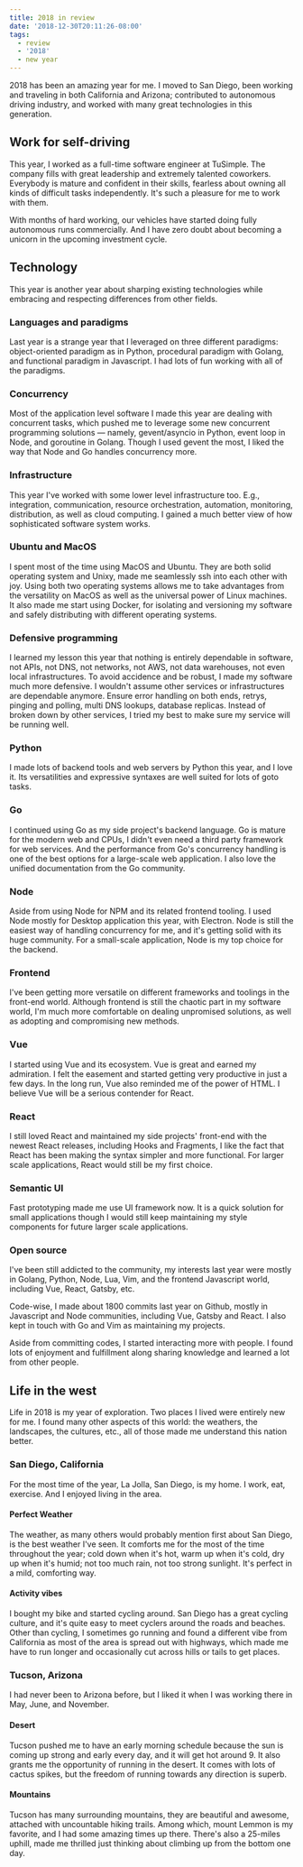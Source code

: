 ```yaml
---
title: 2018 in review
date: '2018-12-30T20:11:26-08:00'
tags:
  - review
  - '2018'
  - new year
---
```

 2018 has been an amazing year for me. I moved to San Diego, been working and traveling in both California and Arizona; contributed to autonomous driving industry, and worked with many great technologies in this generation.

  ## Work for self-driving
 This year, I worked as a full-time software engineer at TuSimple. The company fills with great leadership and extremely talented coworkers. Everybody is mature and confident in their skills, fearless about owning all kinds of difficult tasks independently. It's such a pleasure for me to work with them.

 With months of hard working, our vehicles have started doing fully autonomous runs commercially. And I have zero doubt about becoming a unicorn in the upcoming investment
 cycle.
 
  ## Technology
 This year is another year about sharping existing technologies while embracing and respecting differences from other fields. 
 
  
  ### Languages and paradigms
 Last year is a strange year that I leveraged on three different paradigms: object-oriented paradigm as in Python, procedural paradigm with Golang, and functional paradigm in Javascript. I had lots of fun working with all of the paradigms.
 
  ### Concurrency 
 Most of the application level software I made this year are dealing with concurrent tasks, which pushed me to leverage some new concurrent programming solutions — namely, gevent/asyncio in Python, event loop in Node, and goroutine in Golang. Though I used gevent the most, I liked the way that Node and Go handles concurrency more.
 
  ### Infrastructure
 This year I've worked with some lower level infrastructure too. E.g., integration, communication, resource orchestration, automation, monitoring, distribution, as well as cloud computing. I gained a much better view of how sophisticated software system works.
 
  ### Ubuntu and MacOS
 I spent most of the time using MacOS and Ubuntu. They are both solid operating system and Unixy, made me seamlessly ssh into each other with joy. Using both two operating systems allows me to take advantages from the versatility on MacOS as well as the universal power of Linux machines. It also made me start using Docker, for isolating and versioning my software and safely distributing with different operating systems.
 
  ### Defensive programming
 I learned my lesson this year that nothing is entirely dependable in software, not APIs, not DNS, not networks, not AWS, not data warehouses, not even local infrastructures. To avoid accidence and be robust, I made my software much more defensive. I wouldn't assume other services or infrastructures are dependable anymore. Ensure error handling on both ends, retrys, pinging and polling, multi DNS lookups, database replicas. Instead of broken down by other services, I tried my best to make sure my service will be running well.
 
  
  ### Python
 I made lots of backend tools and web servers by Python this year, and I love it. Its versatilities and expressive syntaxes are well suited for lots of goto tasks. 
 
  ### Go
 I continued using Go as my side project's backend language. Go is mature for the modern web and CPUs, I didn't even need a third party framework for web services. And the performance from Go's concurrency handling is one of the best options for a large-scale web application. I also love the unified documentation from the Go community.
 
  ### Node
 Aside from using Node for NPM and its related frontend tooling. I used Node mostly for Desktop application this year, with Electron. Node is still the easiest way of handling concurrency for me, and it's getting solid with its huge community. For a small-scale application, Node is my top choice for the backend.
 
  ### Frontend
 I've been getting more versatile on different frameworks and toolings in the front-end world. Although frontend is still the chaotic part in my software world, I'm much more comfortable on dealing unpromised solutions, as well as adopting and compromising new methods.
 
  ### Vue
 I started using Vue and its ecosystem. Vue is great and earned my admiration. I felt the easement and started getting very productive in just a few days. In the long run, Vue also reminded me of the power of HTML. I believe Vue will be a serious contender for React.
 
  ### React
 I still loved React and maintained my side projects' front-end with the newest React releases, including Hooks and Fragments, I like the fact that React has been making the syntax simpler and more functional. For larger scale applications, React would still be my first choice.
 
  ### Semantic UI
 Fast prototyping made me use UI framework now. It is a quick solution for small applications though I would still keep maintaining my style components for future larger scale applications. 
 
  ### Open source
 I've been still addicted to the community, my interests last year were mostly in Golang, Python, Node, Lua, Vim, and the frontend Javascript world, including Vue, React, Gatsby, etc.
 
  Code-wise, I made about 1800 commits last year on Github, mostly in Javascript and Node communities, including Vue, Gatsby and React. I also kept in touch with Go and Vim as maintaining my projects.
 
  Aside from committing codes, I started interacting more with people. I found lots of enjoyment and fulfillment along sharing knowledge and learned a lot from other people.

 
  ## Life in the west
 Life in 2018 is my year of exploration. Two places I lived were entirely new for me. I found many other aspects of this world: the weathers, the landscapes, the cultures, etc., all of those made me understand this nation better.
 
  ### San Diego, California
 For the most time of the year, La Jolla, San Diego, is my home. I work, eat, exercise. And I enjoyed living in the area.
 
  #### Perfect Weather
 The weather, as many others would probably mention first about San Diego, is the best weather I've seen. It comforts me for the most of the time throughout the year; cold down when it's hot, warm up when it's cold, dry up when it's humid; not too much rain, not too strong sunlight. It's perfect in a mild, comforting way.
 
  #### Activity vibes
 I bought my bike and started cycling around. San Diego has a great cycling culture, and it's quite easy to meet cyclers around the roads and beaches. Other than cycling, I sometimes go running and found a different vibe from California as most of the area is spread out with highways, which made me have to run longer and occasionally cut across hills or tails to get places.
 
  
  ### Tucson, Arizona
 I had never been to Arizona before, but I liked it when I was working there in May, June, and November.
 
  #### Desert
 Tucson pushed me to have an early morning schedule because the sun is coming up strong and early every day, and it will get hot around 9. It also grants me the opportunity of running in the desert. It comes with lots of cactus spikes, but the freedom of running towards any direction is superb.
 
  #### Mountains
 Tucson has many surrounding mountains, they are beautiful and awesome, attached with uncountable hiking trails. Among which, mount Lemmon is my favorite, and I had some amazing times up there. There's also a 25-miles uphill, made me thrilled just thinking about climbing up from the bottom one day.
